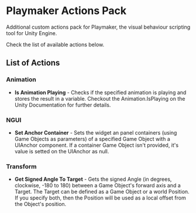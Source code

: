 # Playmaker Actions Pack

Additional custom actions pack for Playmaker, the visual behaviour scripting tool for Unity Engine.

Check the list of available actions below.

## List of Actions

### Animation
* **Is Animation Playing** - Checks if the specified animation is playing and stores the result in a variable. Checkout the Animation.IsPlaying on the Unity Documentation for further details.

### NGUI

* **Set Anchor Container** - Sets the widget an panel containers (using Game Objects as parameters) of a specified Game Object with a UIAnchor component. If a container Game Object isn't provided, it's value is setted on the UIAnchor as null.

### Transform
* **Get Signed Angle To Target** - Gets the signed Angle (in degrees, clockwise, -180 to 180) between a Game Object's forward axis and a Target. The Target can be defined as a Game Object or a world Position. If you specify both, then the Position will be used as a local offset from the Object's position.